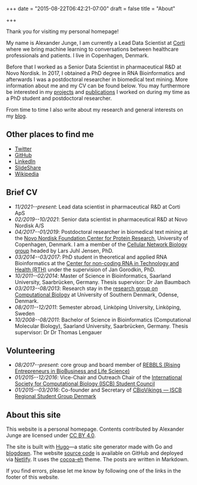 +++
date = "2015-08-22T06:42:21-07:00"
draft = false
title = "About"

+++

Thank you for visiting my personal homepage!

My name is Alexander Junge, I am currently a Lead Data Scientist at [Corti](https://www.corti.ai) where
we bring machine learning to conversations between healthcare professionals and patients.
I live in Copenhagen, Denmark.

Before that I worked as a Senior Data Scientist in pharmaceutical R&D at Novo Nordisk.
In 2017, I obtained a PhD degree in RNA Bioinformatics and afterwards I was a postdoctoral researcher in biomedical text mining. More information about me and my CV can be found below. You may furthermore be interested in my [projects](/projects) and [publications](https://scholar.google.com/citations?user=80t0eDYAAAAJ&hl=en) I worked on during my time as a PhD student and postdoctoral researcher.

From time to time I also write about my research and general interests on my [blog](/blog).

## Other places to find me

- [Twitter](https://twitter.com/JungeAlexander) 
- [GitHub](https://github.com/JungeAlexander)
- [LinkedIn](https://www.linkedin.com/in/alexanderjunge)
- [SlideShare](https://www.slideshare.net/AlexanderJunge1)
- [Wikipedia](https://en.wikipedia.org/wiki/User:AlexanderJunge)

## Brief CV

- *11/2021--present*: Lead data scientist in pharmaceutical R&D at Corti ApS
- *02/2019--10/2021*: Senior data scientist in pharmaceutical R&D at Novo Nordisk A/S
- *04/2017--01/2019*: Postdoctoral researcher in biomedical text mining at the [Novo Nordisk Foundation Center for Protein Research](http://www.cpr.ku.dk/), University of Copenhagen, Denmark. I am a member of the [Cellular Network Biology group](http://www.cpr.ku.dk/research/disease-systems-biology/jensen/) headed by Lars Juhl Jensen, PhD.
- *03/2014--03/2017*: PhD student in theoretical and applied RNA Bioinformatics at the [Center for non-coding RNA in Technology and Health (RTH)](http://rth.dk/) under the supervision of Jan Gorodkin, PhD.
- *10/2011--02/2014*: Master of Science in Bioinformatics, Saarland University, Saarbrücken, Germany. Thesis supervisor: Dr Jan Baumbach
- *03/2013--08/2013*: Research stay in the [research group on Computational Biology](http://www.baumbachlab.net/) at University of Southern Denmark, Odense, Denmark.
- *08/2011--12/2011*: Semester abroad, Linköping University, Linköping, Sweden
- *10/2008--08/2011*: Bachelor of Science in Bioinformatics (Computational Molecular Biology), Saarland University, Saarbrücken, Germany. Thesis supervisor: Dr Dr Thomas Lengauer

## Volunteering

- *08/2017--present*: core group and board member of [REBBLS (Rising Entrepreneurs in BioBusiness and Life Science)](http://rebbls.dk/)
- *01/2015--12/2016*: Vice-Chair and Outreach Chair of the [International Society for Computational Biology (ISCB) Student Council](http://iscbsc.org/)
- *01/2015--03/2016*: Co-founder and Secretary of [CBioVikings &mdash; ISCB Regional Student Group Denmark](http://cbiovikings.org/)

## About this site

This website is a personal homepage. Contents contributed by Alexander Junge are licensed under [CC BY 4.0](https://creativecommons.org/licenses/by/4.0/).

The site is built with <a target="_blank" rel="noopener" href="//gohugo.io">Hugo</a>—a static site generator made with Go and <a target="_blank" rel="noopener" href="//github.com/rstudio/blogdown">blogdown</a>. The website [source code](//github.com/JungeAlexander/blogdown_website) is available on GitHub and deployed via <a target="_blank" rel="noopener" href="//netlify.com/">Netlify</a>. It uses the <a target="_blank" rel="noopener" href="//github.com/mtn/cocoa-eh-hugo-theme">cocoa-eh</a> theme. The posts are written in Markdown.

If you find errors, please let me know by following one of the links in the footer of this website.
